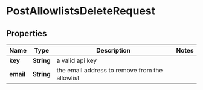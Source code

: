 

# PostAllowlistsDeleteRequest


## Properties

| Name | Type | Description | Notes |
|------------ | ------------- | ------------- | -------------|
|**key** | **String** | a valid api key |  |
|**email** | **String** | the email address to remove from the allowlist |  |



